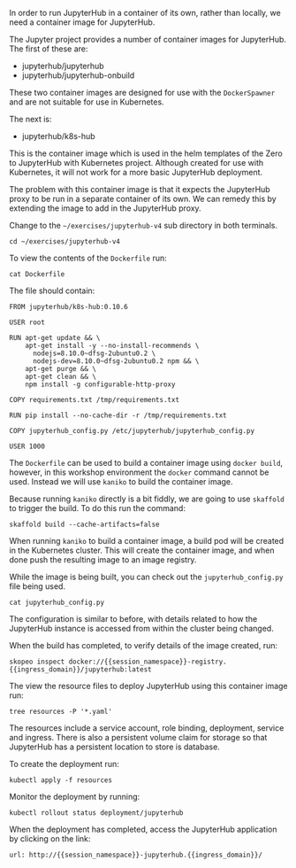 In order to run JupyterHub in a container of its own, rather than locally, we need a container image for JupyterHub.

The Jupyter project provides a number of container images for JupyterHub. The first of these are:

* jupyterhub/jupyterhub
* jupyterhub/jupyterhub-onbuild

These two container images are designed for use with the ``DockerSpawner`` and are not suitable for use in Kubernetes.

The next is:

* jupyterhub/k8s-hub

This is the container image which is used in the helm templates of the Zero to JupyterHub with Kubernetes project. Although created for use with Kubernetes, it will not work for a more basic JupyterHub deployment.

The problem with this container image is that it expects the JupyterHub proxy to be run in a separate container of its own. We can remedy this by extending the image to add in the JupyterHub proxy.

Change to the ``~/exercises/jupyterhub-v4`` sub directory in both terminals.

```execute-all
cd ~/exercises/jupyterhub-v4
```

To view the contents of the ``Dockerfile`` run:

```execute
cat Dockerfile
```

The file should contain:

```
FROM jupyterhub/k8s-hub:0.10.6

USER root

RUN apt-get update && \
    apt-get install -y --no-install-recommends \
      nodejs=8.10.0~dfsg-2ubuntu0.2 \
      nodejs-dev=8.10.0~dfsg-2ubuntu0.2 npm && \
    apt-get purge && \
    apt-get clean && \
    npm install -g configurable-http-proxy

COPY requirements.txt /tmp/requirements.txt

RUN pip install --no-cache-dir -r /tmp/requirements.txt

COPY jupyterhub_config.py /etc/jupyterhub/jupyterhub_config.py

USER 1000
```

The ``Dockerfile`` can be used to build a container image using ``docker build``, however, in this workshop environment the ``docker`` command cannot be used. Instead we will use ``kaniko`` to build the container image.

Because running ``kaniko`` directly is a bit fiddly, we are going to use ``skaffold`` to trigger the build. To do this run the command:

```execute-2
skaffold build --cache-artifacts=false
```

When running ``kaniko`` to build a container image, a build pod will be created in the Kubernetes cluster. This will create the container image, and when done push the resulting image to an image registry.

While the image is being built, you can check out the ``jupyterhub_config.py`` file being used.

```execute-1
cat jupyterhub_config.py
```

The configuration is similar to before, with details related to how the JupyterHub instance is accessed from within the cluster being changed.

When the build has completed, to verify details of the image created, run:

```execute
skopeo inspect docker://{{session_namespace}}-registry.{{ingress_domain}}/jupyterhub:latest
```

The view the resource files to deploy JupyterHub using this container image run:

```execute
tree resources -P '*.yaml'
```

The resources include a service account, role binding, deployment, service and ingress. There is also a persistent volume claim for storage so that JupyterHub has a persistent location to store is database.

To create the deployment run:

```execute
kubectl apply -f resources
```

Monitor the deployment by running:

```execute
kubectl rollout status deployment/jupyterhub
```

When the deployment has completed, access the JupyterHub application by clicking on the link:

```dashboard:open-url
url: http://{{session_namespace}}-jupyterhub.{{ingress_domain}}/
```
